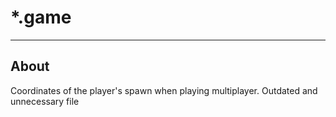 # *.game

___

## About

Coordinates of the player's spawn when playing multiplayer. Outdated and unnecessary file
